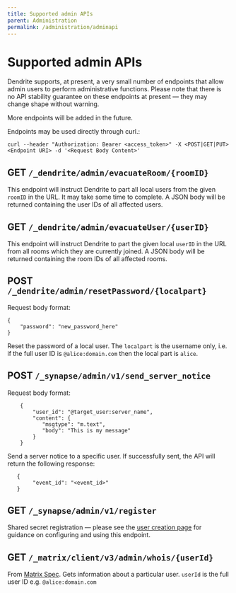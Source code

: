 ```yaml
---
title: Supported admin APIs
parent: Administration
permalink: /administration/adminapi
---
```


# Supported admin APIs

Dendrite supports, at present, a very small number of endpoints that allow
admin users to perform administrative functions. Please note that there is no
API stability guarantee on these endpoints at present — they may change shape
without warning.

More endpoints will be added in the future.

Endpoints may be used directly through curl.:


```
curl --header "Authorization: Bearer <access_token>" -X <POST|GET|PUT> <Endpoint URI> -d '<Request Body Content>'
```

## GET `/_dendrite/admin/evacuateRoom/{roomID}`

This endpoint will instruct Dendrite to part all local users from the given `roomID`
in the URL. It may take some time to complete. A JSON body will be returned containing
the user IDs of all affected users.

## GET `/_dendrite/admin/evacuateUser/{userID}`

This endpoint will instruct Dendrite to part the given local `userID` in the URL from
all rooms which they are currently joined. A JSON body will be returned containing
the room IDs of all affected rooms.

## POST `/_dendrite/admin/resetPassword/{localpart}`

Request body format:

```
{
    "password": "new_password_here"
}
```

Reset the password of a local user. The `localpart` is the username only, i.e. if
the full user ID is `@alice:domain.com` then the local part is `alice`.

## POST `/_synapse/admin/v1/send_server_notice`

Request body format:
```
    {
        "user_id": "@target_user:server_name",
        "content": {
           "msgtype": "m.text",
           "body": "This is my message"
        }
    }
```

Send a server notice to a specific user.
If successfully sent, the API will return the following response:

```
   {
        "event_id": "<event_id>"
   }
```

## GET `/_synapse/admin/v1/register`

Shared secret registration — please see the [user creation page](createusers) for
guidance on configuring and using this endpoint.

## GET `/_matrix/client/v3/admin/whois/{userId}`

From [Matrix Spec](https://spec.matrix.org/v1.3/client-server-api/#get_matrixclientv3adminwhoisuserid). 
Gets information about a particular user. ```userId``` is the full user ID e.g. ```@alice:domain.com```

